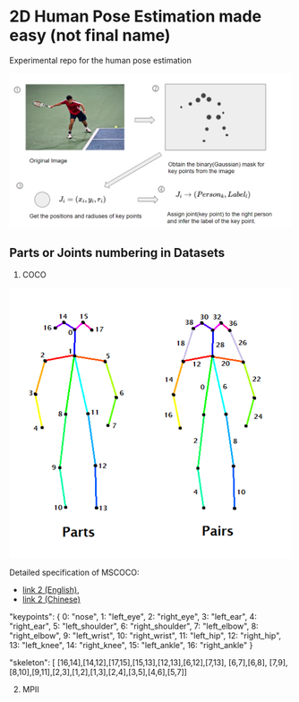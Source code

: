 # 2D Human Pose Estimation made easy (not final name)
Experimental repo for the human pose estimation

![pipeline](pipline.PNG)

## Parts or Joints numbering in Datasets
1. COCO

![coco_part_numbering](coco_part_numbering.png)

Detailed specification of MSCOCO:
- [link 2 (English)](http://www.immersivelimit.com/tutorials/create-coco-annotations-from-scratch), 
- [link 2 (Chinese)](https://zhuanlan.zhihu.com/p/29393415)

"keypoints": {
        0: "nose",
        1: "left_eye",
        2: "right_eye",
        3: "left_ear",
        4: "right_ear",
        5: "left_shoulder",
        6: "right_shoulder",
        7: "left_elbow",
        8: "right_elbow",
        9: "left_wrist",
        10: "right_wrist",
        11: "left_hip",
        12: "right_hip",
        13: "left_knee",
        14: "right_knee",
        15: "left_ankle",
        16: "right_ankle"
    }

"skeleton": [
        [16,14],[14,12],[17,15],[15,13],[12,13],[6,12],[7,13], [6,7],[6,8],
        [7,9],[8,10],[9,11],[2,3],[1,2],[1,3],[2,4],[3,5],[4,6],[5,7]]
        

2. MPII
